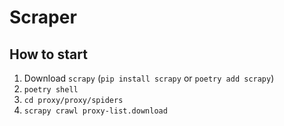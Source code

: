 # Scraper
## How to start
1. Download ``scrapy`` (``pip install scrapy`` or ``poetry add scrapy``)
2. ``poetry shell``
3. ``cd proxy/proxy/spiders``
4. ``scrapy crawl proxy-list.download ``
